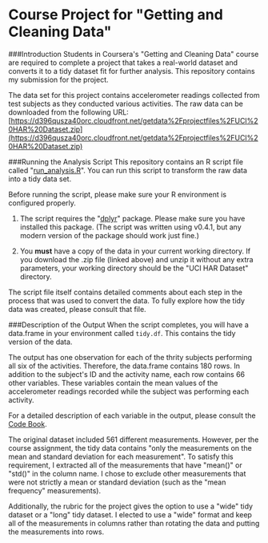 # Course Project for "Getting and Cleaning Data"

###Introduction
Students in Coursera's "Getting and Cleaning Data" course are required to complete a project that takes a real-world dataset and converts it to a tidy dataset fit for further analysis.  This repository contains my submission for the project.

The data set for this project contains accelerometer readings collected from test subjects as they conducted various activities.  The raw data can be downloaded from the following URL:
[https://d396qusza40orc.cloudfront.net/getdata%2Fprojectfiles%2FUCI%20HAR%20Dataset.zip](https://d396qusza40orc.cloudfront.net/getdata%2Fprojectfiles%2FUCI%20HAR%20Dataset.zip)

###Running the Analysis Script
This repository contains an R script file called "[run_analysis.R](https://github.com/MotorcycleHero/GettingData-Project/blob/master/run_analysis.R)".  You can run this script to transform the raw data into a tidy data set.

Before running the script, please make sure your R environment is configured properly.

1. The script requires the "[dplyr](http://cran.r-project.org/web/packages/dplyr/index.html)" package.  Please make sure you have installed this package.  (The script was written using v0.4.1, but any modern version of the package should work just fine.)

2. You **must** have a copy of the data in your current working directory.  If you download the .zip file (linked above) and unzip it without any extra parameters, your working directory should be the "UCI HAR Dataset" directory.

The script file itself contains detailed comments about each step in the process that was used to convert the data.  To fully explore how the tidy data was created, please consult that file.

###Description of the Output
When the script completes, you will have a data.frame in your environment called `tidy.df`.  This contains the tidy version of the data.

The output has one observation for each of the thrity subjects performing all six of the activities.  Therefore, the data.frame contains 180 rows.  In addition to the subject's ID and the activity name, each row contains 66 other variables.  These variables contain the mean values of the accelerometer readings recorded while the subject was performing each activity.

For a detailed description of each variable in the output, please consult the [Code Book](https://github.com/MotorcycleHero/GettingData-Project/blob/master/CodeBook.md).

The original dataset included 561 different measurements.  However, per the course assignment, the tidy data contains "only the measurements on the mean and standard deviation for each measurement".  To satisfy this requirement, I extracted all of the measurements that have "mean()" or "std()" in the column name.  I chose to exclude other measurements that were not strictly a mean or standard deviation (such as the "mean frequency" measurements).

Additionally, the rubric for the project gives the option to use a "wide" tidy dataset or a "long" tidy dataset.  I elected to use a "wide" format and keep all of the measurements in columns rather than rotating the data and putting the measurements into rows.

